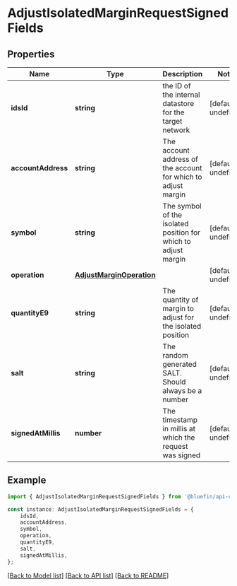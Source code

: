 # AdjustIsolatedMarginRequestSignedFields


## Properties

Name | Type | Description | Notes
------------ | ------------- | ------------- | -------------
**idsId** | **string** | the ID of the internal datastore for the target network | [default to undefined]
**accountAddress** | **string** | The account address of the account for which to adjust margin | [default to undefined]
**symbol** | **string** | The symbol of the isolated position for which to adjust margin | [default to undefined]
**operation** | [**AdjustMarginOperation**](AdjustMarginOperation.md) |  | [default to undefined]
**quantityE9** | **string** | The quantity of margin to adjust for the isolated position | [default to undefined]
**salt** | **string** | The random generated SALT. Should always be a number | [default to undefined]
**signedAtMillis** | **number** | The timestamp in millis at which the request was signed | [default to undefined]

## Example

```typescript
import { AdjustIsolatedMarginRequestSignedFields } from '@bluefin/api-client';

const instance: AdjustIsolatedMarginRequestSignedFields = {
    idsId,
    accountAddress,
    symbol,
    operation,
    quantityE9,
    salt,
    signedAtMillis,
};
```

[[Back to Model list]](../README.md#documentation-for-models) [[Back to API list]](../README.md#documentation-for-api-endpoints) [[Back to README]](../README.md)
